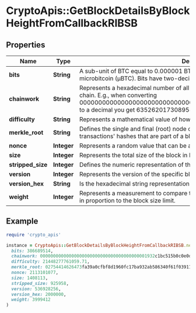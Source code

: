 # CryptoApis::GetBlockDetailsByBlockHeightFromCallbackRIBSB

## Properties

| Name | Type | Description | Notes |
| ---- | ---- | ----------- | ----- |
| **bits** | **String** | A sub-unit of BTC equal to 0.000001 BTC, or 100 Satoshi, and is the same as microbitcoin (μBTC). Bits have two-decimal precision. |  |
| **chainwork** | **String** | Represents a hexadecimal number of all the hashes necessary to produce the current chain. E.g., when converting 0000000000000000000000000000000000000000000086859f7a841475b236fd to a decimal you get 635262017308958427068157 hashes, or 635262 exahashes. |  |
| **difficulty** | **String** | Represents a mathematical value of how hard it is to find a valid hash for this block. |  |
| **merkle_root** | **String** | Defines the single and final (root) node of a Merkle tree. It is the combined hash of all transactions&#39; hashes that are part of a blockchain block. |  |
| **nonce** | **Integer** | Represents a random value that can be adjusted to satisfy the proof of work |  |
| **size** | **Integer** | Represents the total size of the block in Bytes. |  |
| **stripped_size** | **Integer** | Defines the numeric representation of the block size excluding the witness data. |  |
| **version** | **Integer** | Represents the version of the specific block on the blockchain. |  |
| **version_hex** | **String** | Is the hexadecimal string representation of the block&#39;s version. |  |
| **weight** | **Integer** | Represents a measurement to compare the size of different transactions to each other in proportion to the block size limit. |  |

## Example

```ruby
require 'crypto_apis'

instance = CryptoApis::GetBlockDetailsByBlockHeightFromCallbackRIBSB.new(
  bits: 386689514,
  chainwork: 00000000000000000000000000000000000000001932c1bc515b0c0e0dee2040,
  difficulty: 21448277761059.71,
  merkle_root: 02754414626473fa39a0cfbf8d1960fc17ba932ab586340f61f039114053e851,
  nonce: 2113101077,
  size: 1408113,
  stripped_size: 925958,
  version: 536928256,
  version_hex: 2000000,
  weight: 3999412
)
```

